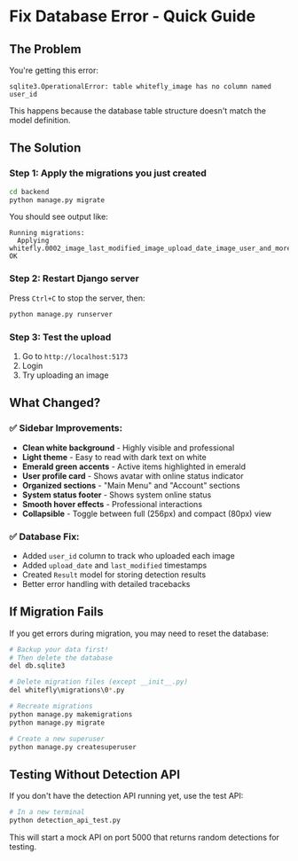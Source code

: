 # Fix Database Error - Quick Guide

## The Problem
You're getting this error:
```
sqlite3.OperationalError: table whitefly_image has no column named user_id
```

This happens because the database table structure doesn't match the model definition.

## The Solution

### Step 1: Apply the migrations you just created

```bash
cd backend
python manage.py migrate
```

You should see output like:
```
Running migrations:
  Applying whitefly.0002_image_last_modified_image_upload_date_image_user_and_more... OK
```

### Step 2: Restart Django server

Press `Ctrl+C` to stop the server, then:
```bash
python manage.py runserver
```

### Step 3: Test the upload

1. Go to `http://localhost:5173`
2. Login
3. Try uploading an image

## What Changed?

### ✅ Sidebar Improvements:
- **Clean white background** - Highly visible and professional
- **Light theme** - Easy to read with dark text on white
- **Emerald green accents** - Active items highlighted in emerald
- **User profile card** - Shows avatar with online status indicator
- **Organized sections** - "Main Menu" and "Account" sections
- **System status footer** - Shows system online status
- **Smooth hover effects** - Professional interactions
- **Collapsible** - Toggle between full (256px) and compact (80px) view

### ✅ Database Fix:
- Added `user_id` column to track who uploaded each image
- Added `upload_date` and `last_modified` timestamps
- Created `Result` model for storing detection results
- Better error handling with detailed tracebacks

## If Migration Fails

If you get errors during migration, you may need to reset the database:

```bash
# Backup your data first!
# Then delete the database
del db.sqlite3

# Delete migration files (except __init__.py)
del whitefly\migrations\0*.py

# Recreate migrations
python manage.py makemigrations
python manage.py migrate

# Create a new superuser
python manage.py createsuperuser
```

## Testing Without Detection API

If you don't have the detection API running yet, use the test API:

```bash
# In a new terminal
python detection_api_test.py
```

This will start a mock API on port 5000 that returns random detections for testing.
